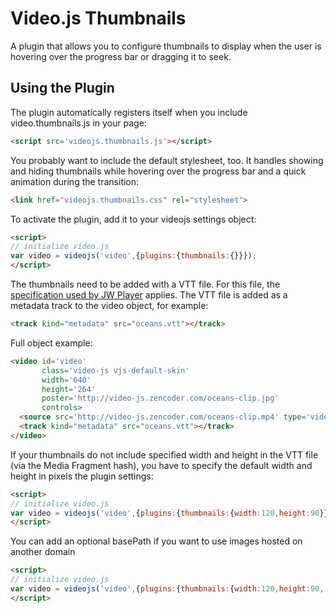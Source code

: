Video.js Thumbnails
===================
A plugin that allows you to configure thumbnails to display when the user is hovering over the progress bar or dragging it to seek.

Using the Plugin
----------------
The plugin automatically registers itself when you include video.thumbnails.js in your page:

```html
<script src='videojs.thumbnails.js'></script>
```

You probably want to include the default stylesheet, too. It handles showing and hiding thumbnails while hovering over the progress bar and a quick animation during the transition:

```html
<link href="videojs.thumbnails.css" rel="stylesheet">
```

To activate the plugin, add it to your videojs settings object:

```html
<script>
// initialize video.js
var video = videojs('video',{plugins:{thumbnails:{}}});
</script>
```

The thumbnails need to be added with a VTT file. For this file, the [specification used by JW Player](http://support.jwplayer.com/customer/portal/articles/1407439-adding-preview-thumbnails) applies.
The VTT file is added as a metadata track to the video object, for example:

```html
<track kind="metadata" src="oceans.vtt"></track>
```

Full object example:

```html
<video id='video'
       class='video-js vjs-default-skin'
       width='640'
       height='264'
       poster='http://video-js.zencoder.com/oceans-clip.jpg'
       controls>
  <source src='http://video-js.zencoder.com/oceans-clip.mp4' type='video/mp4' />
  <track kind="metadata" src="oceans.vtt"></track>
</video>
```

If your thumbnails do not include specified width and height in the VTT file (via the Media Fragment hash), you have to specify the default width and height in pixels the plugin settings:

```html
<script>
// initialize video.js
var video = videojs('video',{plugins:{thumbnails:{width:120,height:90}}});
</script>
```

You can add an optional basePath if you want to use images hosted on another domain
```html
<script>
// initialize video.js
var video = videojs('video',{plugins:{thumbnails:{width:120,height:90, basePath : "//external.url/basepath/"}}});
</script>
```
